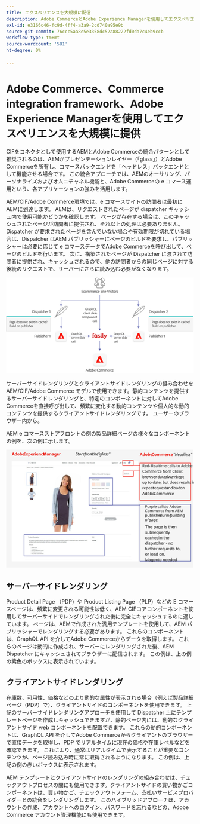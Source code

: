 ```yaml
---
title: エクスペリエンスを大規模に配信
description: Adobe CommerceとAdobe Experience Managerを使用してエクスペリエンスを大規模に提供する方法を説明します。
exl-id: e3166c46-fc9d-4ff4-a3a9-2cd740a95e9b
source-git-commit: 76ccc5aa8e5e3358dc52a88222fd0da7c4eb9ccb
workflow-type: tm+mt
source-wordcount: '581'
ht-degree: 0%

---
```


# Adobe Commerce、Commerce integration framework、Adobe Experience Managerを使用してエクスペリエンスを大規模に提供

CIFをコネクタとして使用するAEMとAdobe Commerceの統合パターンとして推奨されるのは、AEMがプレゼンテーションレイヤー（「glass」）とAdobe Commerceを所有し、コマースバックエンドを「ヘッドレス」バックエンドとして機能させる場合です。 この統合アプローチでは、AEMのオーサリング、パーソナライズおよびオムニチャネル機能と、Adobe Commerceの e コマース運用という、各アプリケーションの強みを活用します。

AEM/CIF/Adobe Commerce環境では、e コマースサイトの訪問者は最初にAEMに到達します。 AEMは、リクエストされたページが dispatcher キャッシュ内で使用可能かどうかを確認します。 ページが存在する場合は、このキャッシュされたページが訪問者に提供され、それ以上の処理は必要ありません。 Dispatcher が要求されたページを含んでいない場合や有効期限が切れている場合は、Dispatcher はAEM パブリッシャーにページのビルドを要求し、パブリッシャーは必要に応じて e コマースデータでAdobe Commerceを呼び出して、ページのビルドを行います。 次に、構築されたページが Dispatcher に渡されて訪問者に提供され、キャッシュされるので、他の訪問者からの同じページに対する後続のリクエストで、サーバーにさらに読み込む必要がなくなります。

![Adobe Experience Manager とAdobe Commerceのアーキテクチャの概要図 ](../assets/commerce-at-scale/overview.png)

サーバーサイドレンダリングとクライアントサイドレンダリングの組み合わせをAEM/CIF/Adobe Commerce モデルで使用できます。静的コンテンツを提供するサーバーサイドレンダリングと、特定のコンポーネントに対してAdobe Commerceを直接呼び出して、頻繁に変化する動的コンテンツや個人的な動的コンテンツを提供するクライアントサイドレンダリングです。
ユーザーのブラウザー内から。

AEM e コマースストアフロントの例の製品詳細ページの様々なコンポーネントの例を、次の例に示します。

![Adobe Experience Manager とAdobe Commerceのアーキテクチャの概要図 ](../assets/commerce-at-scale/product-details-page.svg)

## サーバーサイドレンダリング

Product Detail Page （PDP）や Product Listing Page （PLP）などの E コマースページは、頻繁に変更される可能性は低く、AEM CIFコアコンポーネントを使用してサーバーサイドでレンダリングされた後に完全にキャッシュするのに適しています。 ページは、AEMで作成された汎用テンプレートを使用して、AEM パブリッシャーでレンダリングする必要があります。 これらのコンポーネントは、GraphQL API を介してAdobe Commerceからデータを取得します。 これらのページは動的に作成され、サーバーにレンダリングされた後、AEM Dispatcher にキャッシュされてブラウザーに配信されます。 この例は、上の例の紫色のボックスに表示されています。

## クライアントサイドレンダリング

在庫数、可用性、価格などのより動的な属性が表示される場合（例えば製品詳細ページ（PDP）で）、クライアントサイドのコンポーネントを使用できます。 上記のサーバーサイドレンダリングアプローチを使用して Dispatcher 上にテンプレートページを作成しキャッシュできますが、静的ページ内には、動的なクライアントサイド web コンポーネントを配置できます。 これらの動的コンポーネントは、GraphQL API を介してAdobe Commerceからクライアントのブラウザーで直接データを取得し、PDP でリアルタイムに現在の価格や在庫レベルなどを確認できます。 これにより、通常はリアルタイムで表示することが重要なコンテンツが、ページ読み込み時に常に取得されるようになります。 この例は、上記の例の赤いボックスに表示されます。

AEM テンプレートとクライアントサイドのレンダリングの組み合わせは、チェックアウトプロセスの間にも使用できます。クライアントサイドの買い物かごコンポーネントは、買い物かご、チェックアウトフォーム、支払いサービスプロバイダーとの統合をレンダリングします。 このハイブリッドアプローチは、アカウントの作成、アカウントへのログイン、パスワードを忘れるなどの、Adobe Commerce アカウント管理機能にも使用できます。
